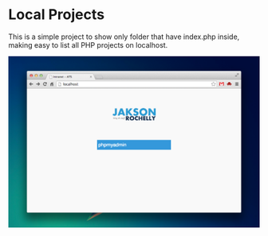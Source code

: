 # Local Projects

This is a simple project to show only folder that have index.php inside, making easy to list all PHP projects on localhost.

![image](screenshot.png)